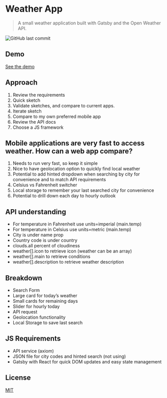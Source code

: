 # Weather App

> A small weather application built with Gatsby and the Open Weather API.

![GitHub last commit](https://img.shields.io/github/last-commit/devinle/weatherapp.svg)

## Demo

[See the demo](https://devinle.github.io/weatherapp/)

## Approach

1. Review the requirements
2. Quick sketch
3. Validate sketches, and compare to current apps.
4. Iterate sketch
5. Compare to my own preferred mobile app
6. Review the API docs
7. Choose a JS framework

## Mobile applications are very fast to access weather. How can a web app compare? 

1. Needs to run very fast, so keep it simple
2. Nice to have geolocation option to quickly find local weather
3. Potential to add hinted dropdown when searching by city for convenience and to match API requirements
4. Celsius vs Fahrenheit switcher
5. Local storage to remember your last searched city for convenience
6. Potential to drill down each day to hourly outlook

## API understanding

* For temperature in Fahrenheit use units=imperial (main.temp)
* For temperature in Celsius use units=metric (main.temp)
* City is under name prop 
* Country code is under country
* clouds.all percent of cloudiness
* weather[].icon to retrieve icon (weather can be an array)
* weather[].main to retrieve conditions
* weather[].description to retrieve weather description

## Breakdown 

- Search Form
- Large card for today’s weather
- Small cards for remaining days
- Slider for hourly today
- API request
- Geolocation functionality
- Local Storage to save last search

## JS Requirements

- API service (axiom)
- JSON file for city codes and hinted search (not using)
- Gatsby with React for quick DOM updates and easy state management

## License

[MIT](http://vjpr.mit-license.org)
